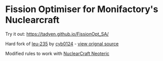 # Fission Optimiser for Monifactory's Nuclearcraft

Try it out: https://tadyen.github.io/FissionOpt_SA/

Hard fork of [leu-235](https://leu-235.com/) by [cyb0124](https://github.com/cyb0124) - [view orignal source](https://github.com/cyb0124/FissionOpt)

Modified rules to work with [NuclearCraft Neoteric](https://github.com/igentuman/NuclearCraft-Neoteric)
